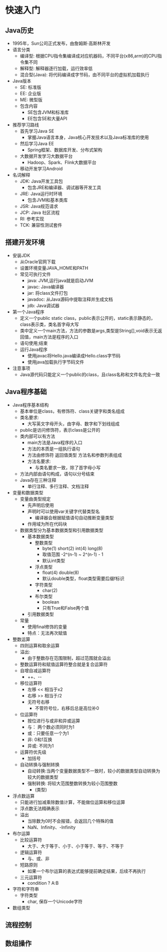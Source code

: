 # 快速入门

## Java历史
- 1995年，Sun公司正式发布，由詹姆斯·高斯林开发
- 语言分类
    - 编译型: 根据CPU指令集编译成对应机器码，不同平台(x86,arm)的CPU指令集不同
    - 解释型: 解释器逐行加载，运行效率低
    - 混合型(Java): 将代码编译成字节码，由不同平台的虚拟机加载执行
- Java版本 
    - SE: 标准版
    - EE: 企业版
    - ME: 微型版
    - 包含内容
        - SE包含JVM和标准库
        - EE包含SE和大量API
- 推荐学习路线
    - 首先学习Java SE
        - 掌握Java语言本身，Java核心开发技术以及Java标准库的使用
    - 然后学习Java EE
        - Spring框架、数据库开发、分布式架构
    - 大数据开发学习大数据平台
        - Hadoop、Spark、Flink大数据平台
    - 移动开发学习Android
- 名词解释
    - JDK: Java开发工具包
        - 包含JRE和编译器、调试器等开发工具
    - JRE: Java运行时环境
        - 包含JVM和基本类库
    - JSR: Java规范请求
    - JCP: Java 社区流程
    - RI: 参考实现
    - TCK: 兼容性测试套件
    
## 搭建开发环境
- 安装JDK
    - 从Oracle官网下载
    - 设置环境变量JAVA_HOME和PATH
    - 常见可执行文件
        - java: JVM,运行java就是启动JVM
        - javac: Java编译器
        - jar: 将class文件打包
        - javadoc: 从Java源码中提取注释并生成文档
        - jdb: Java调试器
- 第一个Java程序
    - 定义一个public static class，public表示公开的，static表示静态的，class表示类，类名首字母大写
    - 类中定义一个main方法，方法的参数是args,类型是String[],void表示无返回值，main方法是程序的入口
    - 语句使用;结束
    - 运行Java程序
        - 使用javac将Hello.java编译成Hello.class字节码
        - 使用java加载执行字节码文件
- 注意事项
    - Java源代码只能定义一个public的class，且class名称和文件名完全一致

## Java程序基础
- Java程序基本结构
    - 基本单位是class，有修饰符、class关键字和类名组成
    - 类名要求: 
        - 大写英文字母开头，由字母、数字和下划线组成
    - public是访问修饰符，表示class是公开的
    - 类内部可以有方法
        - main方法是Java程序的入口
        - 方法的本质是一组执行语句
        - 方法由修饰符 返回值类型 方法名和参数列表组成
        - 方法名要求:
            - 与类名要求一致，除了首字母小写
    - 方法内部由语句构成，语句以分号结束
    - Java存在三种注释
        - 单行注释、多行注释、文档注释
- 变量和数据类型
    - 变量由类型规定
        - 先声明后使用
        - 声明时可以使用var关键字代替类型名
            - 编译器会根据赋值语句自动推断变量类型
        - 作用域为所在代码块
    - 数据类型分为基本数据类型和引用数据类型
        - 基本数据类型
            - 整数类型
                -  byte(1) short(2) int(4) long(8) 
                -  取值范围  -2^(n-1) ~ 2^(n-1) - 1
                - 默认int类型
            - 浮点类型 
                - float(4) double(8)
                - 默认double类型，float类型需要后缀f标识
            - 字符类型 
                - char(2)
            - 布尔类型 
                - boolean
                - 只有True和False两个值
        - 引用数据类型
    - 常量
        - 使用final修饰的变量
        - 特点：无法再次赋值
- 整数运算
    - 四则运算和取余运算
    - 溢出: 
        - 由于整数存在范围限制，超过范围就会溢出
    - 整数运算符和赋值运算符整合就是复合运算符
    - 自增自减运算符
        - ++、--
    - 移位运算符
        - 左移 << 相当于x2
        - 右移 >> 相当于/2
        - 无符号右移 
            - 不管符号位，右移后总是高位补0
    - 位运算符
        - 按位进行与或非和异或运算
        - 与： 两个数必须同时为1
        - 或：只要任意一个为1
        - 非: 0和1互换
        - 异或: 不同为1
    - 运算符优先级 
        - 加括号
    - 自动转换与强制转换
        - 自动转换:当两个变量数据类型不一致时，较小的数据类型自动转换为较大的数据类型
        - 强制转换: 将较大范围整数转换为较小范围整数
            - (类型)
- 浮点数运算
    - 只能进行加减乘除数值计算，不能做位运算和移位运算
    - 浮点数无法精确表示
    - 溢出
        - 当除数为0时不会报错，会返回几个特殊的值
        - NaN、Infinity、-Infinity
- 布尔运算
    - 比较运算符
        - 大于、大于等于、小于、小于等于、等于、不等于
    - 逻辑运算符
        - 与、或、非
    - 短路原则
        - 如果一个布尔运算的表达式能够提前确定结果，后续不再执行
    - 三元运算符
        -  condition ? A:B
- 字符和字符串
    - 字符类型
        - char, 保存一个Unicode字符
- 数组类型

## 流程控制

## 数组操作